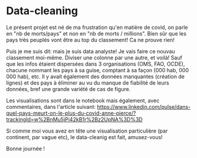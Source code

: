 # Data-cleaning

Le présent projet est né de ma frustration qu'en matière de covid, on parle en "nb de morts/pays" et non en "nb de morts / millions". 
Bien sûr que les pays très peuplés vont être au top du classement! Ca ne prouve rien!

Puis je me suis dit: mais je suis data analyste! Je vais faire ce nouvau classement moi-même. Diviser une colonne par une autre, et voilà!
Sauf que les infos étaient dispersées dans 3 organisations (OMS, FAO, OCDE), chacune nommant les pays à sa guise, comptant à sa façon (000 hab, 000 000 hab), etc.
Il y avait également des données manquantes (création de lignes) et des pays à éliminer au vu du manque de fiabilité de leurs données, bref une grande variété de cas de figure.

Les visualisations sont dans le notebook mais également, avec commentaires, dans l'article suivant:
https://www.linkedin.com/pulse/dans-quel-pays-meurt-on-le-plus-du-covid-anne-pierce/?trackingId=w%2BnMu5jPi42kB1r%2Bz2UpNA%3D%3D

Si comme moi vous avez en tête une visualisation particulière (par continent, par vague etc), le data-cleanig est fait, amusez-vous!

Bonne journée !
